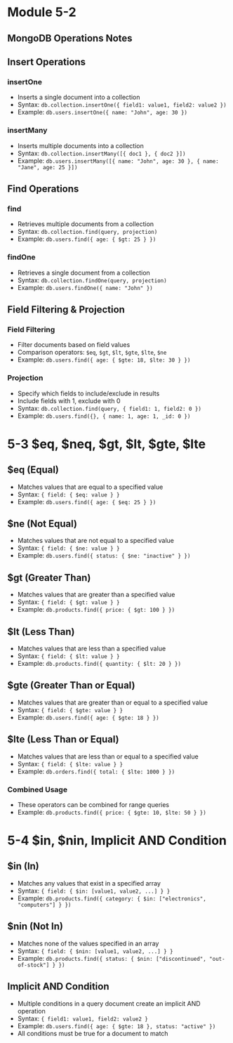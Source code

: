 # Module 5-2
## MongoDB Operations Notes

## Insert Operations

### insertOne
- Inserts a single document into a collection
- Syntax: `db.collection.insertOne({ field1: value1, field2: value2 })`
- Example: `db.users.insertOne({ name: "John", age: 30 })`

### insertMany
- Inserts multiple documents into a collection
- Syntax: `db.collection.insertMany([{ doc1 }, { doc2 }])`
- Example: `db.users.insertMany([{ name: "John", age: 30 }, { name: "Jane", age: 25 }])`

## Find Operations

### find
- Retrieves multiple documents from a collection
- Syntax: `db.collection.find(query, projection)`
- Example: `db.users.find({ age: { $gt: 25 } })`

### findOne
- Retrieves a single document from a collection
- Syntax: `db.collection.findOne(query, projection)`
- Example: `db.users.findOne({ name: "John" })`

## Field Filtering & Projection

### Field Filtering
- Filter documents based on field values
- Comparison operators: `$eq`, `$gt`, `$lt`, `$gte`, `$lte`, `$ne`
- Example: `db.users.find({ age: { $gte: 18, $lte: 30 } })`

### Projection
- Specify which fields to include/exclude in results
- Include fields with 1, exclude with 0
- Syntax: `db.collection.find(query, { field1: 1, field2: 0 })`
- Example: `db.users.find({}, { name: 1, age: 1, _id: 0 })`

# 5-3 $eq, $neq, $gt, $lt, $gte, $lte

## $eq (Equal)
- Matches values that are equal to a specified value
- Syntax: `{ field: { $eq: value } }`
- Example: `db.users.find({ age: { $eq: 25 } })`

## $ne (Not Equal)
- Matches values that are not equal to a specified value
- Syntax: `{ field: { $ne: value } }`
- Example: `db.users.find({ status: { $ne: "inactive" } })`

## $gt (Greater Than)
- Matches values that are greater than a specified value
- Syntax: `{ field: { $gt: value } }`
- Example: `db.products.find({ price: { $gt: 100 } })`

## $lt (Less Than)
- Matches values that are less than a specified value
- Syntax: `{ field: { $lt: value } }`
- Example: `db.products.find({ quantity: { $lt: 20 } })`

## $gte (Greater Than or Equal)
- Matches values that are greater than or equal to a specified value
- Syntax: `{ field: { $gte: value } }`
- Example: `db.users.find({ age: { $gte: 18 } })`

## $lte (Less Than or Equal)
- Matches values that are less than or equal to a specified value
- Syntax: `{ field: { $lte: value } }`
- Example: `db.orders.find({ total: { $lte: 1000 } })`

### Combined Usage
- These operators can be combined for range queries
- Example: `db.products.find({ price: { $gte: 10, $lte: 50 } })`
  
# 5-4 $in, $nin, Implicit AND Condition

## $in (In)
- Matches any values that exist in a specified array
- Syntax: `{ field: { $in: [value1, value2, ...] } }`
- Example: `db.products.find({ category: { $in: ["electronics", "computers"] } })`

## $nin (Not In)
- Matches none of the values specified in an array
- Syntax: `{ field: { $nin: [value1, value2, ...] } }`
- Example: `db.products.find({ status: { $nin: ["discontinued", "out-of-stock"] } })`

## Implicit AND Condition
- Multiple conditions in a query document create an implicit AND operation
- Syntax: `{ field1: value1, field2: value2 }`
- Example: `db.users.find({ age: { $gte: 18 }, status: "active" })`
- All conditions must be true for a document to match
